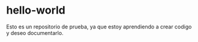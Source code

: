 # hello-world
Esto es un repositorio de prueba, ya que estoy aprendiendo a crear codigo y deseo documentarlo.
